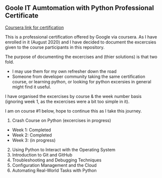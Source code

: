 ## Goole IT Aumtomation with Python Professional Certificate 
[Coursera link for certification](https://www.coursera.org/professional-certificates/google-it-automation)

This is a professional certification offered by Google via coursera. As I have enrolled in it (August 2020) and I have decided to document the excercsies given to the course participants in this repository. 

The purpose of documenting the excercises and (thier solutions) is that two fold.
- I may use them for my own refresher down the road
- Someone from developer community taking the same certification course, or learning python, or looking for python excersies in general might find it useful.

I have organised the excercises by course & the week number basis (ignoring week 1, as the excercises were a bit too simple in it). 

I am on course #1 below, hope to continue this as I take this journey.

1. Crash Course on Python (excercises in progress)
- Week 1: Completed
- Week 2: Completed
- Week 3: (in progress)
2. Using Python to Interact with the Operating System
3. Introduction to Git and GitHub
4. Troubleshooting and Debugging Techniques
5. Configuration Management and the Cloud
6. Automating Real-World Tasks with Python
